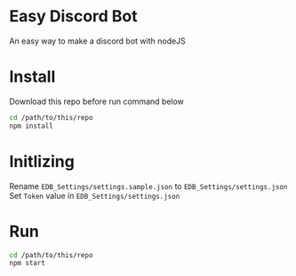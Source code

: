 # Easy Discord Bot
An easy way to make a discord bot with nodeJS

# Install
Download this repo before run command below

```sh
cd /path/to/this/repo
npm install
```

# Initlizing
Rename `EDB_Settings/settings.sample.json` to `EDB_Settings/settings.json`
Set `Token` value in `EDB_Settings/settings.json`

# Run
```sh
cd /path/to/this/repo
npm start
```